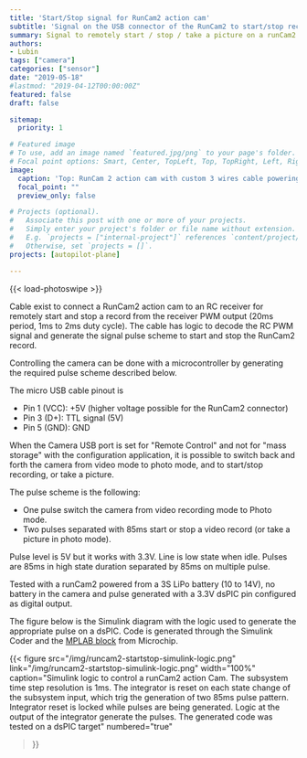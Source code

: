 ```yaml
---
title: 'Start/Stop signal for RunCam2 action cam'
subtitle: 'Signal on the USB connector of the RunCam2 to start/stop record'
summary: Signal to remotely start / stop / take a picture on a runCam2 and compatible action cam through the USB connector.
authors:
- Lubin
tags: ["camera"]
categories: ["sensor"]
date: "2019-05-18"
#lastmod: "2019-04-12T00:00:00Z"
featured: false
draft: false

sitemap:
  priority: 1

# Featured image
# To use, add an image named `featured.jpg/png` to your page's folder.
# Focal point options: Smart, Center, TopLeft, Top, TopRight, Left, Right, BottomLeft, Bottom, BottomRight
image:
  caption: 'Top: RunCam 2 action cam with custom 3 wires cable powering the cam and triggering records. Bottom: Commercial cable with electronic converting RC PWM output to runCam2 control pulses pattern.'
  focal_point: ""
  preview_only: false

# Projects (optional).
#   Associate this post with one or more of your projects.
#   Simply enter your project's folder or file name without extension.
#   E.g. `projects = ["internal-project"]` references `content/project/deep-learning/index.md`.
#   Otherwise, set `projects = []`.
projects: [autopilot-plane]

---
```

<!-- Enable Photo Swipe + gallery features -->
{{< load-photoswipe >}}

Cable exist to connect a RunCam2 action cam to an RC receiver for remotely start and stop a record from the receiver PWM output (20ms period, 1ms to 2ms duty cycle).
The cable has logic to decode the RC PWM signal and generate the signal pulse scheme to start and stop the RunCam2 record.

Controlling the camera can be done with a microcontroller by generating the required pulse scheme described below.

The micro USB cable pinout is

 - Pin 1 (VCC): +5V (higher voltage possible for the RunCam2 connector)
 - Pin 3 (D+): TTL signal (5V)
 - Pin 5 (GND): GND

When the Camera USB port is set for "Remote Control" and not for "mass storage" with the configuration application, it is possible to switch back and forth the camera from video mode to photo mode, and to start/stop recording, or take a picture.

The pulse scheme is the following:

- One pulse switch the camera from video recording mode to Photo mode.
- Two pulses separated with 85ms start or stop a video record (or take a picture in photo mode).

Pulse level is 5V but it works with 3.3V. Line is low state when idle. Pulses are 85ms in high state duration separated by 85ms on multiple pulse.

Tested with a runCam2 powered from a 3S LiPo battery (10 to 14V), no battery in the camera and pulse generated with a 3.3V dsPIC pin configured as digital output.

The figure below is the Simulink diagram with the logic used to generate the appropriate pulse on a dsPIC. Code is generated through the Simulink Coder and the [MPLAB block](https://www.microchip.com/DevelopmentTools/ProductDetails/PartNO/SW007023) from Microchip.

{{< figure
src="/img/runcam2-startstop-simulink-logic.png"
link="/img/runcam2-startstop-simulink-logic.png"
width="100%"
caption="Simulink logic to control a runCam2 action Cam. The subsystem time step resolution is 1ms. The integrator is reset on each state change of the subsystem input, which trig the generation of two 85ms pulse pattern. Integrator reset is locked while pulses are being generated. Logic at the output of the integrator generate the pulses. The generated code was tested on a dsPIC target"
numbered="true"
>}}

